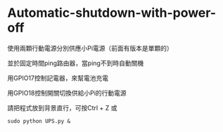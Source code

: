 # Automatic-shutdown-with-power-off

使用兩顆行動電源分別供應小Pi電源（前面有版本是單顆的）

並於固定時間ping路由器，當ping不到時自動關機

用GPIO17控制記電器，來幫電池充電

用GPIO18控制開關切換供給小Pi的行動電源

請把程式放到背景直行，可按Ctrl + Z 或

    sudo python UPS.py &

